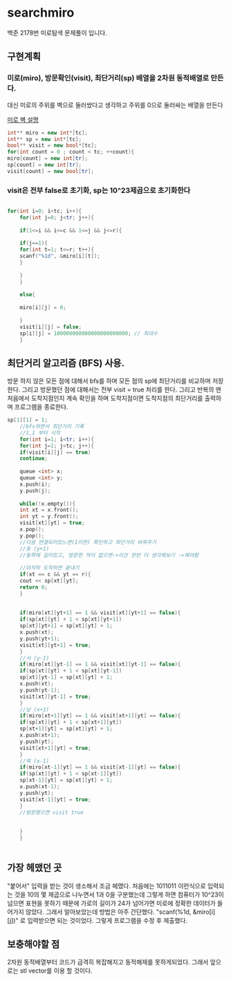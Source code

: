 # searchmiro
백준 2178번 미로탐색 문제풀이 입니다.

## 구현계획
### 미로(miro), 방문확인(visit), 최단거리(sp) 배열을 2차원 동적배열로 만든다.
대신 미로의 주위를 벽으로 둘러쌌다고 생각하고 주위를 0으로 둘러싸는 배열을 만든다

[미로 벽 설명](https://user-images.githubusercontent.com/54317630/73428272-0d844780-437c-11ea-8aca-701b2309801f.jpeg)

```c++
int** miro = new int*[tc];	
int** sp = new int*[tc];
bool** visit = new bool*[tc];
for(int count = 0 ; count < tc; ++count){
miro[count] = new int[tr];
sp[count] = new int[tr];
visit[count] = new bool[tr];	
```

### visit은 전부 false로 초기화, sp는 10^23제곱으로 초기화한다
```c++

for(int i=0; i<tc; i++){	
	for(int j=0; j<tr; j++){
	
	if(1<=i && i<=c && 1<=j && j<=r){
	
	if(j==1){
	for(int t=1; t<=r; t++){
	scanf("%1d", &miro[i][t]);
	}
	
	}
	}
	
	else{
	
	miro[i][j] = 0;
	
	}
	visit[i][j] = false;
	sp[i][j] = 100000000000000000000000; // 최대수
	}
```

## 최단거리 알고리즘 (BFS) 사용.
방문 하지 않은 모든 점에 대해서 bfs를 하며 모든 점의 sp에 최단거리를 비교하며 저장한다. 그리고 방문했던 점에 대해서는 전부 visit = true 처리를 한다.
그리고 반복의 맨 처음에서 도착지점인지 계속 확인을 하며 도착지점이면 도착지점의 최단거리를 출력하며 프로그램을 종료한다.

```c++
sp[1][1] = 1;	
	//bfs하면서 최단거리 기록
	//1,1 부터 시작
	for(int i=1; i<tr; i++){
	for(int j=1; j<tc; j++){
	if(visit[i][j] == true)
	continue;
	
	queue <int> x;
	queue <int> y;
	x.push(i);
	y.push(j);
	
	while(!x.empty()){
	int xt = x.front();
	int yt = y.front();
	visit[xt][yt] = true;
	x.pop();
	y.pop();
	//다음 연결되어있느면(1이면) 확인하고 최단거리 바꿔주기
	//동 (y+1)
	//동쪽에 길이있고, 방문한 적이 없으면->이건 한번 더 생각해보기 ->해야함
	
	//마지막 도착하면 끝내기
	if(xt == c && yt == r){
	cout << sp[xt][yt];
	return 0;
	}
	
	
	if(miro[xt][yt+1] == 1 && visit[xt][yt+1] == false){
	if(sp[xt][yt] + 1 < sp[xt][yt+1])
	sp[xt][yt+1] = sp[xt][yt] + 1;
	x.push(xt);
	y.push(yt+1);
	visit[xt][yt+1] = true;
	}
	//서 (y-1)
	if(miro[xt][yt-1] == 1 && visit[xt][yt-1] == false){
	if(sp[xt][yt] + 1 < sp[xt][yt-1])
	sp[xt][yt-1] = sp[xt][yt] + 1;
	x.push(xt);
	y.push(yt-1);
	visit[xt][yt-1] = true;
	}
	//남 (x+1)
	if(miro[xt+1][yt] == 1 && visit[xt+1][yt] == false){
	if(sp[xt][yt] + 1 < sp[xt+1][yt])
	sp[xt+1][yt] = sp[xt][yt] + 1;
	x.push(xt+1);
	y.push(yt);
	visit[xt+1][yt] = true;
	}
	//북 (x-1)
	if(miro[xt-1][yt] == 1 && visit[xt-1][yt] == false){
	if(sp[xt][yt] + 1 < sp[xt-1][yt])
	sp[xt-1][yt] = sp[xt][yt] + 1;
	x.push(xt-1);
	y.push(yt);
	visit[xt-1][yt] = true;
	}
	//방문했으면 visit true
	
	
	}
	}
	
```

## 가장 헤맸던 곳
"붙어서" 입력을 받는 것이 생소해서 조금 헤맸다. 처음에는 1011011 이런식으로 입력되는 것을 10의 몇 제곱으로 나누면서 1과 0을 구분했는데 그렇게 하면 컴퓨터가 10^23이 넘으면 표현을 못하기 때문에 가로의 길이가 24가 넘어가면 미로에 정확한 데이터가 들어가지 않았다. 그래서 알아보았는데 방법은 아주 간단했다. "scanf(%1d, &miro[i][j])" 로 입력받으면 되는 것이었다. 그렇게 프로그램을 수정 후 제출했다.

## 보충해야할 점
2차원 동적배열부터 코드가 급격히 복잡해지고 동적해제를 못하게되었다. 그래서 앞으로는 stl vector를 이용 할 것이다.
